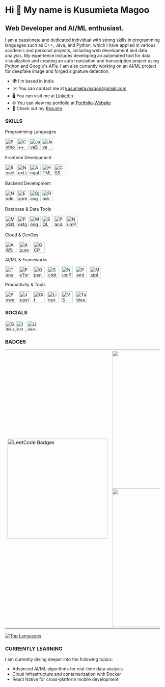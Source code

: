 Hi 👋 My name is Kusumieta Magoo
================================

Web Developer and AI/ML enthusiast.
-----------------------------------

I am a passionate and dedicated individual with strong skills in programming languages such as C++, Java, and Python, which I have applied in various academic and personal projects, including web development and data analysis. My experience includes developing an automated tool for data visualization and creating an auto translation and transcription project using Python and Google's APIs. I am also currently working on an AI/ML project for deepfake image and forged signature detection.

* 🌍  I'm based in India
* ✉️  You can contact me at [kusumieta.magoo@gmail.com](mailto:kusumieta.magoo@gmail.com)
* 🖥️  You can visit me at [LinkedIn](https://www.linkedin.com/in/kusumieta-magoo-b53a62282/)
* 🌐 You can view my portfolio at [Portfolio-Website](https://kusumieta.netlify.app/)
* 📄 Check out my [Resume](https://github.com/kusumietamagoo/Resume-) <!-- Replace <REPO_NAME> with your repository name -->

### SKILLS
Programming Languages
<p align="left"> <img src="https://cdn.jsdelivr.net/gh/devicons/devicon/icons/python/python-original.svg" width="36" height="36" alt="Python"/> <img src="https://cdn.jsdelivr.net/gh/devicons/devicon/icons/cplusplus/cplusplus-original.svg" width="36" height="36" alt="C++"/> <img src="https://cdn.jsdelivr.net/gh/devicons/devicon/icons/javascript/javascript-original.svg" width="36" height="36" alt="JavaScript"/> <img src="https://cdn.jsdelivr.net/gh/devicons/devicon/icons/java/java-original.svg" width="36" height="36" alt="Java"/> </p>
Frontend Development
<p align="left"> <img src="https://cdn.jsdelivr.net/gh/devicons/devicon/icons/react/react-original.svg" width="36" height="36" alt="React"/> <img src="https://cdn.jsdelivr.net/gh/devicons/devicon/icons/nextjs/nextjs-line.svg" width="36" height="36" alt="Next.js"/> <img src="https://cdn.jsdelivr.net/gh/devicons/devicon/icons/angularjs/angularjs-original.svg" width="36" height="36" alt="Angular"/> <img src="https://cdn.jsdelivr.net/gh/devicons/devicon/icons/html5/html5-original.svg" width="36" height="36" alt="HTML"/> <img src="https://cdn.jsdelivr.net/gh/devicons/devicon/icons/css3/css3-original.svg" width="36" height="36" alt="CSS"/> </p>
Backend Development
<p align="left"> <img src="https://cdn.jsdelivr.net/gh/devicons/devicon/icons/nodejs/nodejs-original.svg" width="36" height="36" alt="Node.js"/> <img src="https://cdn.jsdelivr.net/gh/devicons/devicon/icons/express/express-original.svg" width="36" height="36" alt="Express.js"/> <img src="https://cdn.jsdelivr.net/gh/devicons/devicon/icons/django/django-plain.svg" width="36" height="36" alt="Django"/> <img src="https://cdn.jsdelivr.net/gh/devicons/devicon/icons/flask/flask-original.svg" width="36" height="36" alt="Flask"/> </p>
Database & Data Tools
<p align="left"> <img src="https://cdn.jsdelivr.net/gh/devicons/devicon/icons/mysql/mysql-original.svg" width="36" height="36" alt="MySQL"/> <img src="https://cdn.jsdelivr.net/gh/devicons/devicon/icons/postgresql/postgresql-original.svg" width="36" height="36" alt="PostgreSQL"/> <img src="https://cdn.jsdelivr.net/gh/devicons/devicon/icons/mongodb/mongodb-original.svg" width="36" height="36" alt="MongoDB"/> <img src="https://img.icons8.com/color/48/microsoft-sql-server.png" width="36" height="36" alt="SQL Server"/> <img src="https://cdn.jsdelivr.net/gh/devicons/devicon/icons/pandas/pandas-original.svg" width="36" height="36" alt="Pandas"/> <img src="https://cdn.jsdelivr.net/gh/devicons/devicon/icons/numpy/numpy-original.svg" width="36" height="36" alt="NumPy"/> </p>
Cloud & DevOps
<p align="left">
  <!-- Cloud & DevOps Icons Row -->
  <span style="display: inline-flex; gap: 10px; align-items: center;">
    <img src="https://img.icons8.com/color/48/amazon-web-services.png" width="36" height="36" alt="AWS" />
    <img src="https://cdn.jsdelivr.net/gh/devicons/devicon/icons/azure/azure-original.svg" width="36" height="36" alt="Azure" />
    <img src="https://cdn.jsdelivr.net/gh/devicons/devicon/icons/googlecloud/googlecloud-original.svg" width="36" height="36" alt="GCP" />
  </span>
</p>

AI/ML & Frameworks
<p align="left">
  <span style="display: inline-flex; gap: 10px; align-items: center;">
    <img src="https://cdn.jsdelivr.net/gh/devicons/devicon/icons/tensorflow/tensorflow-original.svg" width="36" height="36" alt="TensorFlow" />
    <img src="https://cdn.jsdelivr.net/gh/devicons/devicon/icons/pytorch/pytorch-original.svg" width="36" height="36" alt="PyTorch" />
    <img src="https://cdn.jsdelivr.net/gh/devicons/devicon/icons/opencv/opencv-original.svg" width="36" height="36" alt="OpenCV" />
    <img src="https://upload.wikimedia.org/wikipedia/commons/0/05/Scikit_learn_logo_small.svg" width="36" height="36" alt="Scikit-Learn" />
    <img src="https://cdn.jsdelivr.net/gh/devicons/devicon/icons/numpy/numpy-original.svg" width="36" height="36" alt="NumPy" />
    <img src="https://cdn.jsdelivr.net/gh/devicons/devicon/icons/pandas/pandas-original.svg" width="36" height="36" alt="Pandas" />
    <img src="https://cdn.jsdelivr.net/gh/devicons/devicon/icons/matplotlib/matplotlib-original.svg" width="36" height="36" alt="Matplotlib" />
  </span>
</p>
Productivity & Tools
<p align="left">
  <span style="display: inline-flex; gap: 10px; align-items: center;">
    <img src="https://img.icons8.com/color/48/power-bi.png" width="36" height="36" alt="Power BI" />
    <img src="https://cdn.jsdelivr.net/gh/devicons/devicon/icons/jupyter/jupyter-original.svg" width="36" height="36" alt="Jupyter Notebook" />
    <img src="https://cdn.jsdelivr.net/gh/devicons/devicon/icons/git/git-original.svg" width="36" height="36" alt="Git" />
    <img src="https://cdn.jsdelivr.net/gh/devicons/devicon/icons/linux/linux-original.svg" width="36" height="36" alt="Linux" />
    <img src="https://cdn.jsdelivr.net/gh/devicons/devicon/icons/vscode/vscode-original.svg" width="36" height="36" alt="VS Code" />
    <img src="https://img.icons8.com/color/48/tableau-software.png" width="36" height="36" alt="Tableau" />
  </span>
</p>

### SOCIALS

<p align="left">
<a href="https://www.github.com/kusumietamagoo" target="_blank" rel="noreferrer">
<img src="https://raw.githubusercontent.com/danielcranney/readme-generator/main/public/icons/socials/github.svg" width="32" height="32" alt="GitHub" />
</a>
<a href="http://www.instagram.com/kusumieta.m" target="_blank" rel="noreferrer">
<img src="https://raw.githubusercontent.com/danielcranney/readme-generator/main/public/icons/socials/instagram.svg" width="32" height="32" alt="Instagram" />
</a>
<a href="https://www.linkedin.com/in/kusumietamagoo" target="_blank" rel="noreferrer">
<img src="https://raw.githubusercontent.com/danielcranney/readme-generator/main/public/icons/socials/linkedin.svg" width="32" height="32" alt="LinkedIn" />
</a>
</p>

### BADGES

<div align="center">
  <table>
    <tr>
      <!-- LeetCode Badge -->
      <td>
        <img src="https://leetcode-badge-showcase.vercel.app/api?username=kusumieta&theme=dracula&animated=true&v=1" alt="LeetCode Badges" width="325px"/>
      </td>
      <!-- GitHub Stats -->
      <td>
        <img src="https://github-readme-stats.vercel.app/api?username=kusumietamagoo&theme=dracula&hide_border=false&include_all_commits=true&count_private=false&rank_icon=github" width="450px"/>
        <br/>
        <img src="https://github-readme-streak-stats.herokuapp.com/?user=kusumietamagoo&theme=dracula&hide_border=false" width="450px"/>
      </td>
    </tr>
  </table>
</div>

<a href="https://github.com/kusumietamagoo" align="left"><img src="https://github-readme-stats.vercel.app/api/top-langs/?username=kusumietamagoo&langs_count=10&title_color=0891b2&text_color=ffffff&icon_color=0891b2&bg_color=1c1917&hide_border=true&locale=en&custom_title=Top%20%Languages" alt="Top Languages" /></a>

### CURRENTLY LEARNING 

I am currently diving deeper into the following topics:
- Advanced AI/ML algorithms for real-time data analysis
- Cloud infrastructure and containerization with Docker
- React Native for cross-platform mobile development
